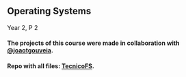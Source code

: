 ## Operating Systems

Year 2, P 2

#### The projects of this course were made in collaboration with [@joaotgouveia](https://github.com/joaotgouveia).

#### Repo with all files: [TecnicoFS](https://github.com/Rua-Gouveia-Alliance/TecnicoFS).
